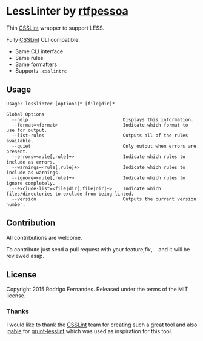 # LessLinter by [rtfpessoa](https://github.com/rtfpessoa)

Thin [CSSLint](https://github.com/CSSLint/csslint.git) wrapper to support LESS.

Fully [CSSLint](https://github.com/CSSLint/csslint.git) CLI compatible.

* Same CLI interface
* Same rules
* Same formatters
* Supports `.csslintrc`

## Usage

    Usage: lesslinter [options]* [file|dir]*
    
    Global Options
      --help                                   Displays this information.
      --format=<format>                        Indicate which format to use for output.
      --list-rules                             Outputs all of the rules available.
      --quiet                                  Only output when errors are present.
      --errors=<rule[,rule]+>                  Indicate which rules to include as errors.
      --warnings=<rule[,rule]+>                Indicate which rules to include as warnings.
      --ignore=<rule[,rule]+>                  Indicate which rules to ignore completely.
      --exclude-list=<file|dir[,file|dir]+>    Indicate which files/directories to exclude from being linted.
      --version                                Outputs the current version number.

## Contribution

All contributions are welcome.

To contribute just send a pull request with your feature,fix,... and it will be reviewed asap.

## License

Copyright 2015 Rodrigo Fernandes. Released under the terms of the MIT license.

### Thanks

I would like to thank the [CSSLint](https://github.com/CSSLint/csslint) team for creating such a great tool
and also [jgable](https://github.com/jgable) for [grunt-lesslint](https://github.com/jgable/grunt-lesslint)
which was used as inspiration for this tool.
